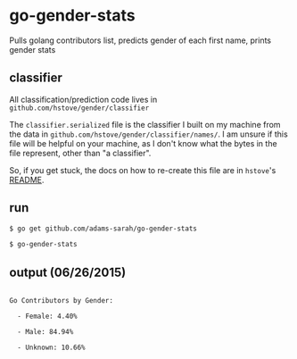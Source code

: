 # go-gender-stats
Pulls golang contributors list, predicts gender of each first name, prints gender stats

## classifier
All classification/prediction code lives in `github.com/hstove/gender/classifier`

The `classifier.serialized` file is the classifier I built on my machine from the data in `github.com/hstove/gender/classifier/names/`. I am unsure if this file will be helpful on your machine, as I don't know what the bytes in the file represent, other than "a classifier".

So, if you get stuck, the docs on how to re-create this file are in `hstove`'s [README](https://github.com/hstove/gender/blob/master/README.md). 

## run

```bash
$ go get github.com/adams-sarah/go-gender-stats

$ go-gender-stats
```

## output (06/26/2015)

```

Go Contributors by Gender:

  - Female: 4.40%

  - Male: 84.94%

  - Unknown: 10.66%

```
